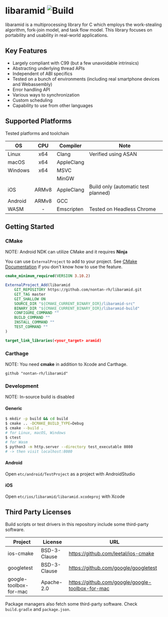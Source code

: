 # libaramid ![Build](https://github.com/nontan-rh/libaramid/workflows/Build/badge.svg)

libaramid is a multiprocessing library for C which employs the work-stealing algorithm, fork-join model, and task flow model.
This library focuses on portability and usability in real-world applications.

## Key Features

- Largely compliant with C99 (but a few unavoidable intrinsics)
- Abstracting underlying thread APIs
- Independent of ABI specifics
- Tested on a bunch of environments (including real smartphone devices and Webassembly)
- Error handling API
- Various ways to synchronization
- Custom scheduling
- Capability to use from other languages

## Supported Platforms

Tested platforms and toolchain

| OS      |  CPU  | Compiler   | Note                                |
| ------- | :---: | ---------- | ----------------------------------- |
| Linux   |  x64  | Clang      | Verified using ASAN                 |
| macOS   |  x64  | AppleClang |                                     |
| Windows |  x64  | MSVC       |                                     |
|         |       | MinGW      |                                     |
| iOS     | ARMv8 | AppleClang | Build only (automatic test planned) |
| Android | ARMv8 | GCC        |                                     |
| WASM    |   -   | Emscripten | Tested on Headless Chrome           |

## Getting Started

### CMake

NOTE: Android NDK can utilize CMake and it requires **Ninja**

You can use `ExternalProject` to add to your project.
See [CMake Documentation](https://cmake.org/cmake/help/latest/module/ExternalProject.html)
if you don't know how to use the feature.

```cmake
cmake_minimum_required(VERSION 3.10.2)

ExternalProject_Add(libaramid
    GIT_REPOSITORY https://github.com/nontan-rh/libaramid.git
    GIT_TAG master
    GIT_SHALLOW ON
    SOURCE_DIR "${CMAKE_CURRENT_BINARY_DIR}/libaramid-src"
    BINARY_DIR "${CMAKE_CURRENT_BINARY_DIR}/libaramid-build"
    CONFIGURE_COMMAND ""
    BUILD_COMMAND ""
    INSTALL_COMMAND ""
    TEST_COMMAND ""
)

target_link_libraries(<your_target> aramid)
```

### Carthage

NOTE: You need **cmake** in addition to Xcode and Carthage.

```cartfile
github "nontan-rh/libaramid"
```

### Development

NOTE: In-source build is disabled

#### Generic

```sh
$ mkdir -p build && cd build
$ cmake .. -DCMAKE_BUILD_TYPE=Debug
$ cmake --build .
# for Linux, macOS, Windows
$ ctest
# for Wasm
$ python3 -m http.server --directory test_executable 8080
# -> then visit localhost:8080
```

#### Android

Open `etc/android/TestProject` as a project with AndroidStudio

#### iOS

Open `etc/ios/libaramid/libaramid.xcodeproj` with Xcode

## Third Party Licenses

Build scripts or test drivers in this repository include some third-party software.

| Project                | License      | URL                                              |
| ---------------------- | ------------ | ------------------------------------------------ |
| ios-cmake              | BSD-3-Clause | https://github.com/leetal/ios-cmake              |
| googletest             | BSD-3-Clause | https://github.com/google/googletest             |
| google-toolbox-for-mac | Apache-2.0   | https://github.com/google/google-toolbox-for-mac |

Package managers also fetch some third-party software. Check `build.gradle` and `package.json`.

